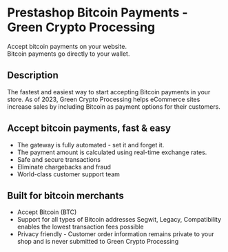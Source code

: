 # Prestashop Bitcoin Payments - Green Crypto Processing

Accept bitcoin payments on your website.\
Bitcoin payments go directly to your wallet.

## Description
The fastest and easiest way to start accepting Bitcoin payments in your store. As of 2023, Green Crypto Processing helps eCommerce sites increase sales by including Bitcoin as payment options for their customers.

## Accept bitcoin payments, fast & easy
- The gateway is fully automated - set it and forget it.
- The payment amount is calculated using real-time exchange rates.
- Safe and secure transactions
- Eliminate chargebacks and fraud
- World-class customer support team

## Built for bitcoin merchants
- Accept Bitcoin (BTC)
- Support for all types of Bitcoin addresses Segwit, Legacy, Compatibility  enables the lowest transaction fees possible
- Privacy friendly - Customer order information remains private to your shop and is never submitted to Green Crypto Processing 